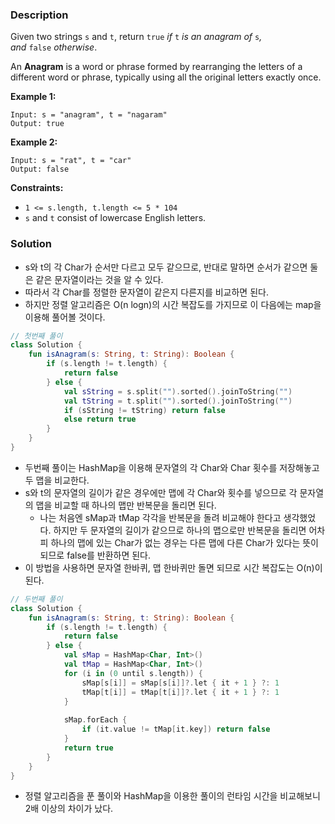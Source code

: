 ### Description

Given two strings `s` and `t`, return `true` *if* `t` *is an anagram of* `s`*, and* `false` *otherwise*.

An **Anagram** is a word or phrase formed by rearranging the letters of a different word or phrase, typically using all the original letters exactly once.

**Example 1:**

```
Input: s = "anagram", t = "nagaram"
Output: true

```

**Example 2:**

```
Input: s = "rat", t = "car"
Output: false

```

**Constraints:**

- `1 <= s.length, t.length <= 5 * 104`
- `s` and `t` consist of lowercase English letters.

### Solution

- s와 t의 각 Char가 순서만 다르고 모두 같으므로, 반대로 말하면 순서가 같으면 둘은 같은 문자열이라는 것을 알 수 있다.
- 따라서 각 Char를 정렬한 문자열이 같은지 다른지를 비교하면 된다.
- 하지만 정렬 알고리즘은 O(n logn)의 시간 복잡도를 가지므로 이 다음에는 map을 이용해 풀어볼 것이다.

```kotlin
// 첫번째 풀이
class Solution {
    fun isAnagram(s: String, t: String): Boolean {
        if (s.length != t.length) {
            return false
        } else {
            val sString = s.split("").sorted().joinToString("")
            val tString = t.split("").sorted().joinToString("")
            if (sString != tString) return false
            else return true
        }      
    }
}
```

- 두번째 풀이는 HashMap을 이용해 문자열의 각 Char와 Char 횟수를 저장해놓고 두 맵을 비교한다.
- s와 t의 문자열의 길이가 같은 경우에만 맵에 각 Char와 횟수를 넣으므로 각 문자열의 맵을 비교할 때 하나의 맵만 반복문을 돌리면 된다.
    - 나는 처음엔 sMap과 tMap 각각을 반복문을 돌려 비교해야 한다고 생각했었다. 하지만 두 문자열의 길이가 같으므로 하나의 맵으로만 반복문을 돌리면 어차피 하나의 맵에 있는 Char가 없는 경우는 다른 맵에 다른 Char가 있다는 뜻이 되므로 false를 반환하면 된다.
- 이 방법을 사용하면 문자열 한바퀴, 맵 한바퀴만 돌면 되므로 시간 복잡도는 O(n)이 된다.

```kotlin
// 두번째 풀이
class Solution {
    fun isAnagram(s: String, t: String): Boolean {
        if (s.length != t.length) {
            return false
        } else {
            val sMap = HashMap<Char, Int>()
            val tMap = HashMap<Char, Int>()
            for (i in (0 until s.length)) {
                sMap[s[i]] = sMap[s[i]]?.let { it + 1 } ?: 1
                tMap[t[i]] = tMap[t[i]]?.let { it + 1 } ?: 1
            }
            
            sMap.forEach {
                if (it.value != tMap[it.key]) return false
            }
            return true
        }      
    }
}
```

- 정렬 알고리즘을 푼 풀이와 HashMap을 이용한 풀이의 런타임 시간을 비교해보니 2배 이상의 차이가 났다.
